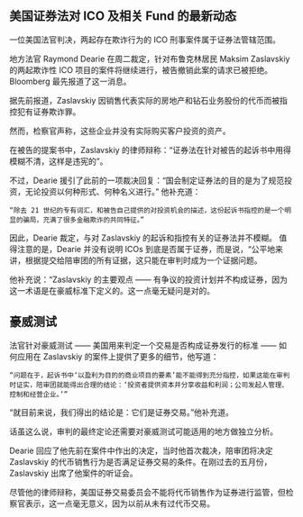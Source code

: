 ## 美国证券法对 ICO 及相关 Fund 的最新动态


一位美国法官判决，两起存在欺诈行为的 ICO 刑事案件属于证券法管辖范围。

地方法官 Raymond Dearie 在周二裁定，针对布鲁克林居民 Maksim Zaslavskiy 的两起欺诈性 ICO 项目的案件将继续进行，被告撤销此案的请求已被拒绝。Bloomberg 最先报道了这一消息。

据先前报道，Zaslavskiy 因销售代表实际的房地产和钻石业务股份的代币而被指控犯有证券欺诈罪。

然而，检察官声称，这些企业并没有实际购买客户投资的资产。

在被告的提案书中，Zaslavskiy 的律师辩称：“证券法在针对被告的起诉书中用得模糊不清，这样是违宪的”。

不过，Dearie 援引了此前的一项裁决回复：“国会制定证券法的目的是为了规范投资，无论投资以何种形式、何种名义进行。”
他补充道：


    “除去 21 世纪的专有词汇，和被告自己提供的对投资机会的描述，这份起诉书指控的是一个明显的骗局，充满了很多金融欺诈的共同特征。”


因此，Dearie 裁定，与对 Zaslavskiy 的起诉和指控有关的证券法并不模糊。
值得注意的是，Dearie 并没有说明 ICOs 到底是否属于证券，而是说，“公平地来讲，根据提交给陪审团的所有证据，这只能在审判时成为一个证据问题。


他补充说：“Zaslavskiy 的主要观点 —— 有争议的投资计划并不构成证券，因为这一术语是在豪威标准下定义的。这一点毫无疑问是对的。



## 豪威测试


法官针对豪威测试 —— 美国用来判定一个交易是否构成证券发行的标准 —— 如何应用在 Zaslavskiy 的案件上提供了更多的细节，他写道：

    “问题在于，起诉书中‘以盈利为目的的商业项目的要素’能不能得到充分指控，如果这能在审判时证实，陪审团就能得出合理的结论：‘投资者提供资本并分享收益和利润；公司发起人管理、控制和经营企业。’”


“就目前来说，我们得出的结论是：它们是证券交易。”他补充道。

话虽这么说，审判的最终定论还需要对豪威测试可能适用的地方做独立分析。

Dearie 回应了他先前在案件中作出的决定，当时他首次裁决，陪审团将决定 Zaslavskiy 的代币销售行为是否满足证券交易的条件。在刚过去的五月份，Zaslavskiy 出席了他案件的听证会。

尽管他的律师辩称，美国证券交易委员会不能将代币销售作为证券进行监管，但检察官表示，这一点毫无意义，因为以前从未有过代币交易。

